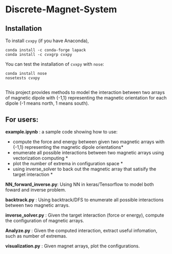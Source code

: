 # Discrete-Magnet-System
## Installation
To install `cvxpy` (if you have Anaconda),
```
conda install -c conda-forge lapack
conda install -c cvxgrp cvxpy
```
You can test the installation of `cvxpy` with `nose`:
```
conda install nose
nosetests cvxpy
```
##
This project provides methods to model the interaction between two arrays of magnetic dipole with {-1,1} representing the magnetic orientation for each dipole (-1 means north, 1 means south). 


## For users:
**example.ipynb**        : a sample code showing how to use:
* compute the force and energy between given two magnetic arrays with {-1,1} representing the magnetic dipole orientations*
* enumerate all possible interactions between two magnetic arrays using vectorization computing *
* plot the number of extrema in configuration space *
* using inverse_solver to back out the magnetic array that satisify the target interaction *

**NN_forward_inverse.py**: Using NN in keras/Tensorflow to model both foward and inverse problem.

**backtrack.py**         : Using backtrack/DFS to enumerate all possible interactions between two magnetic arrays.

**inverse_solver.py**    : Given the target interaction (force or energy), compute the configuration of magnetic arrays.

**Analyze.py**           : Given the computed interaction, extract useful infomation, such as number of extremas.

**visualization.py**     : Given magnet arrays, plot the configurations.
